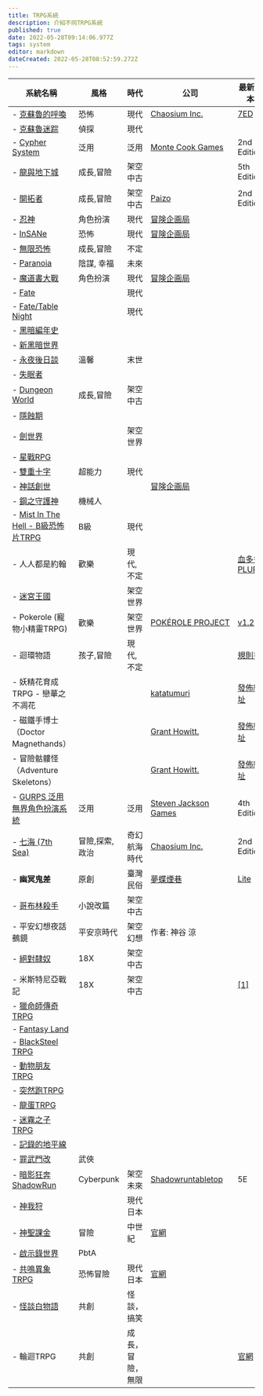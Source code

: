 ```yaml
---
title: TRPG系統
description: 介紹不同TRPG系統
published: true
date: 2022-05-28T09:14:06.977Z
tags: system
editor: markdown
dateCreated: 2022-05-28T08:52:59.272Z
---
```


| 系統名稱 | 風格  | 時代  | 公司  | 最新版本 |
| --- | --- | --- | --- | --- |
| -   [克蘇魯的呼喚](/TRPG/Systems/CoC) | 恐怖  | 現代  | [Chaosium Inc.](https://www.chaosium.com/call-of-cthulhu-rpg/) | [7ED](https://www.chaosium.com/7th-edition-rules/) |
| -   [克蘇魯迷踪](/TRPG/Systems/%E5%85%8B%E8%98%87%E9%AD%AF%E8%BF%B7%E8%B8%AA) | 偵探  | 現代  |     |     |
| -   [Cypher System](https://www.montecookgames.com/store/product-line/cypher-system/) | 泛用  | 泛用  | [Monte Cook Games](https://montecookgames.com/) | 2nd Edition |
| -   [龍與地下城](/TRPG/Systems/DND) | 成長,冒險 | 架空中古 |     | 5th Edition |
| -   [開拓者](/TRPG/Systems/PathFinderRPG) | 成長,冒險 | 架空中古 | [Paizo](http://paizo.com/pathfinderRPG) | 2nd Edition |
| -   [忍神](/TRPG/Systems/shinobigami) | 角色扮演 | 現代  | [冒険企画局](http://www.bouken.jp/pd/sg/) |     |
| -   [InSANe](/TRPG/Systems/InSANe) | 恐怖  | 現代  | [冒険企画局](http://www.bouken.jp/pd/san/) |     |
| -   [無限恐怖](/TRPG/Systems/InfHorror) | 成長,冒險 | 不定  |     |     |
| -   [Paranoia](/TRPG/Systems/Paranoia) | 陰謀, 幸福 | 未來  |     |     |
| -   [魔道書大戰](/TRPG/Systems/Magicalogia) | 角色扮演 | 現代  | [冒険企画局](http://www.bouken.jp/pd/mg/) |     |
| -   [Fate](/TRPG/Systems/Fate) |     | 現代  |     |     |
| -   [Fate/Table Night](/TRPG/Systems/Fate/Table_Night) |     | 現代  |     |     |
| -   [黑暗編年史](/TRPG/Systems/ChronicleofDarkness) |     |     |     |     |
| -   [新黑暗世界](/TRPG/Systems/WorldofDarkness) |     |     |     |     |
| -   [永夜後日談](/TRPG/Systems/Nechronica) | 溫馨  | 末世  |     |     |
| -   [失眠者](/TRPG/Systems/DontRestYourHead) |     |     |     |     |
| -   [Dungeon World](/TRPG/Systems/Dungeon_World) | 成長,冒險 | 架空中古 |     |     |
| -   [隱蝕期](/TRPG/Systems/EclipsePhase) |     |     |     |     |
| -   [劍世界](/TRPG/Systems/SwordWorld) |     | 架空世界 |     |     |
| -   [星戰RPG](/TRPG/Systems/StarWar) |     |     |     |     |
| -   [雙重十字](/TRPG/Systems/DoubleCross) | 超能力 | 現代  |     |     |
| -   [神話創世](/TRPG/Systems/MythofCreation) |     |     | [冒険企画局](https://fujimi-trpg-online.jp/game/amadeus.html) |     |
| -   [鋼之守護神](/TRPG/Systems/MetallicGuardianRPG) | 機械人 |     |     |     |
| -   [Mist In The Hell - B級恐怖片TRPG](/TRPG/Systems/Mist_In_The_Hell) | B級  | 現代  |     |     |
| -   人人都是約翰 | 歡樂  | 現代,不定 |     | [血多多PLURK](https://www.plurk.com/p/misr7m) |
| -   [迷宮王國](/TRPG/Systems/MakeYouKingdom) |     | 架空世界 |     |     |
| -   Pokerole (寵物小精靈TRPG) | 歡樂  | 架空世界 | [POKÉROLE PROJECT](http://pokeroleproject.wixsite.com/pokerole) | [v1.2](http://pokeroleproject.wixsite.com/pokerole/resources) |
| -   迴環物語 | 孩子,冒險 | 現代,不定 |     | [規則書](http://www.goddessfantasy.net/bbs/index.php?topic=103482.0) |
| -   妖精花育成TRPG - 戀華之不凋花 |     |     | [katatumuri](https://booth.pm/ja/items/1329062) | [發佈網址](https://www.plurk.com/p/nao1os) |
| -   磁鐵手博士（Doctor Magnethands） |     |     | [Grant Howitt.](http://lookrobot.co.uk/games/) | [發佈網址](https://drive.google.com/file/d/1AiIFz594ZRMYD1kyZhUpdx6Uhst_du8P/view) |
| -   冒險骷髏怪（Adventure Skeletons） |     |     | [Grant Howitt.](http://lookrobot.co.uk/games/) | [發佈網址](https://drive.google.com/file/d/1QpiXHZ3OG9z_tdx8YXyRQjsTh-bty-94/view) |
| -   [GURPS 泛用無界角色扮演系統](/TRPG/Systems/GURPS) | 泛用  | 泛用  | [Steven Jackson Games](http://www.sjgames.com/gurps/) | 4th Edition |
| -   [七海 (7th Sea)](https://www.chaosium.com/7th-sea/) | 冒險,探索,政治 | 奇幻航海時代 | [Chaosium Inc.](https://www.chaosium.com/7th-sea/) | 2nd Edition |
| -   **幽冥鬼差** | 原創  | 臺灣民俗 | [夢蝶煙巷](https://www.plurk.com/Trexcc) | [Lite](https://sites.google.com/view/yumingkueichai/%E5%AD%90%E7%B3%BB%E7%B5%B1-%E8%B2%93%E8%B2%93%E9%AC%BC%E5%B7%AE-1page-tprg?authuser=0) |
| -   [哥布林殺手](/TRPG/Systems/GoblinSlayer) | 小說改篇 | 架空中古 |     |     |
| -   平安幻想夜話 鵺鏡 | 平安京時代 | 架空幻想 | 作者: 神谷 涼 |     |
| -   [絕對隸奴](https://sites.google.com/site/zettaireidotw/) | 18X | 架空中古 |     |     |
| -   米斯特尼亞戰記 | 18X | 架空中古 |     | [\[1\]](https://w.atwiki.jp/billyk9/) |
| -   [獵命師傳奇TRPG](https://sites.google.com/site/liemingtrpg/) |     |     |     |     |
| -   [Fantasy Land](https://sites.google.com/site/trpgfiveelements/) |     |     |     |     |
| -   [BlackSteel TRPG](https://sites.google.com/site/mytrpg/home) |     |     |     |     |
| -   [動物朋友TRPG](https://sites.google.com/site/kemonofriendstrpg/) |     |     |     |     |
| -   [突然跑TRPG](https://sites.google.com/site/turanpaotrpgguize/tu-ran-paotrpg-ji-ben-gui-ze/jian-jie) |     |     |     |     |
| -   [龍蛋TRPG](https://sites.google.com/site/longdantrpg0/) |     |     |     |     |
| -   [迷霧之子TRPG](https://sites.google.com/site/mistborntrpg/home/gui-ze-tao-lun) |     |     |     |     |
| -   [記錄的地平線](https://sites.google.com/site/mysteryteamhk/home/log-horizon-trpg) |     |     |     |     |
| -   [罪武門改](https://sites.google.com/site/zuiwumengai/) | 武俠  |     |     |     |
| -   [暗影狂奔ShadowRun](/TRPG/Systems/%E6%9A%97%E5%BD%B1%E7%8B%82%E5%A5%94ShadowRun) | Cyberpunk | 架空未來 | [Shadowruntabletop](https://www.shadowruntabletop.com/) | 5E  |
| -   [神我狩](/TRPG/Systems/GodHunter) |     | 現代日本 |     |     |
| -   [神聖課金](/TRPG/Systems/DivineCharger) | 冒險  | 中世紀 | [官網](https://newgame-plus.jp/projects/%E7%A5%9E%E8%81%96%E8%AA%B2%E9%87%91%EF%BD%92%EF%BD%90%EF%BD%87%E3%83%87%E3%82%A3%E3%83%B4%E3%82%A1%E3%82%A4%E3%83%B3%E3%83%81%E3%83%A3%E3%83%BC%E3%82%B8%E3%83%A3%E3%83%BC) |     |
| -   [啟示錄世界](https://sites.google.com/site/twdwtrpg/) | PbtA |     |     |     |
| -   [共鳴異象TRPG](https://hackmd.io/@yuuhinokanata/emoklore-rulebook/https%3A%2F%2Fhackmd.io%2F%40yuuhinokanata%2Femoklore-rulebook) | 恐怖冒險 | 現代日本 | [官網](https://emoklore.dicetous.com/) |     |
| -   [怪談白物語](/TRPG/Systems/Phantom99Story) | 共創  | 怪談，搞笑 |     |     |
| -   輪迴TRPG | 共創  | 成長，冒險，無限 |     | [官網](http://139.155.239.169:9001/index.php?path=/upload/G@%E8%A7%84%E5%88%99%E7%B1%BB&type=name&sort=asc) |